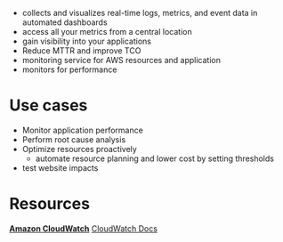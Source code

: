 - collects and visualizes real-time logs, metrics, and event data in automated dashboards
- access all your metrics from a central location
- gain visibility into your applications
- Reduce MTTR and improve TCO
- monitoring service for AWS resources and application
- monitors for performance

# Use cases
- Monitor application performance
- Perform root cause analysis
- Optimize resources proactively
	- automate resource planning and lower cost by setting thresholds
- test website impacts
# Resources
[**Amazon CloudWatch**](https://aws.amazon.com/cloudwatch/)
[CloudWatch Docs](https://docs.aws.amazon.com/AmazonCloudWatch/latest/monitoring/WhatIsCloudWatch.html)